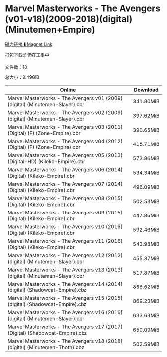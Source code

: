 # Marvel Masterworks - The Avengers (v01-v18)(2009-2018)(digital)(Minutemen+Empire)

[磁力链接⬇Magnet Link](magnet:?xt=urn:btih:c371a77757d44fd8d7ca6caa2b7d962226b72b9e&dn=Marvel%20Masterworks%20-%20The%20Avengers%20%28v01-v18%29%282009-2018%29%28digital%29%28Minutemen%2BEmpire%29)

打包下载📦仍在工事中

文件数：18

总大小：9.49GiB

Online | Download
--- | ---
Marvel Masterworks - The Avengers v01 (2009) (digital) (Minutemen-Slayer).cbr | 341.80MiB
Marvel Masterworks - The Avengers v02 (2009) (digital) (Minutemen-Slayer).cbr | 397.62MiB
Marvel Masterworks - The Avengers v03 (2011) (Digital) (F) (Zone-Empire).cbr | 390.65MiB
Marvel Masterworks - The Avengers v04 (2012) (Digital) (F) (Zone-Empire).cbr | 415.71MiB
Marvel Masterworks - The Avengers v05 (2013) (Digital-HD) (Kileko-Empire).cbr | 573.86MiB
Marvel Masterworks - The Avengers v06 (2014) (Digital) (Kileko-Empire).cbr | 534.34MiB
Marvel Masterworks - The Avengers v07 (2014) (Digital) (Kileko-Empire).cbr | 496.09MiB
Marvel Masterworks - The Avengers v08 (2015) (Digital) (Kileko-Empire).cbr | 502.53MiB
Marvel Masterworks - The Avengers v09 (2015) (Digital) (Kileko-Empire).cbr | 447.86MiB
Marvel Masterworks - The Avengers v10 (2015) (Digital) (Kileko-Empire).cbr | 592.46MiB
Marvel Masterworks - The Avengers v11 (2016) (Digital) (Kileko-Empire).cbr | 543.98MiB
Marvel Masterworks - The Avengers v12 (2012) (digital) (Minutemen-Slayer).cbr | 455.37MiB
Marvel Masterworks - The Avengers v13 (2013) (digital) (Minutemen-Slayer).cbr | 517.87MiB
Marvel Masterworks - The Avengers v14 (2014) (digital) (Shadowcat-Empire).cbz | 856.62MiB
Marvel Masterworks - The Avengers v15 (2015) (digital) (Shadowcat-Empire).cbz | 869.23MiB
Marvel Masterworks - The Avengers v16 (2016) (digital) (Minutemen-Slayer).cbr | 633.69MiB
Marvel Masterworks - The Avengers v17 (2017) (Digital) (Shadowcat-Empire).cbz | 650.09MiB
Marvel Masterworks - The Avengers v18 (2018) (digital) (Minutemen-Thoth).cbz | 502.59MiB
